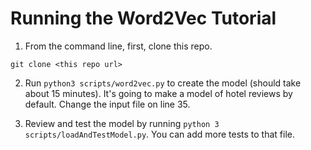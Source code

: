 # Running the Word2Vec Tutorial
1. From the command line, first, clone this repo.
```
git clone <this repo url>
```
2. Run `python3 scripts/word2vec.py` to create the model (should take about 15 minutes).  It's going to make a model of hotel reviews by default.  Change the input file on line 35.

3. Review and test the model by running `python 3 scripts/loadAndTestModel.py`.  You can add more tests to that file.
